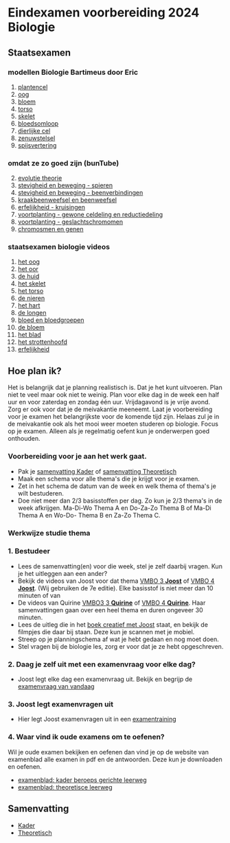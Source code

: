 # Eindexamen voorbereiding 2024 Biologie

## Staatsexamen

### modellen Biologie Bartimeus door Eric
1. [plantencel](https://youtu.be/39W8q-zryAE?si=3J_v8jS5GROFQjUA)
1. [oog](https://youtu.be/AfX3aBN-__s?si=oZtvctVbiKlPrBUJ)
1. [bloem](https://youtu.be/2Z0IbT_p5Rc?si=oeu4R1tj3DWM12Gr)
1. [torso](https://youtu.be/zriNETvsp-A?si=ckdktF1Q1S7NoSvY)
1. [skelet](https://youtu.be/N04SLR6JaDY?si=HUgoIIlF2N0H6NVr)
1. [bloedsomloop](https://youtu.be/8LlejL7mkSU?si=LSFZjy86zovqM8mo)
1. [dierlijke cel](https://youtu.be/jeEWldHnsEg?si=90d7wOcmb8XXv7CQ)
1. [zenuwstelsel](https://youtu.be/rdGDczb_fBA?si=2kF3ocHGZCYJhxQS)
1. [spijsvertering](https://youtu.be/FMO93h1UrRE?si=2-Q_2imr2OuKD5cU)

### omdat ze zo goed zijn (bunTube)
2. [evolutie theorie](https://www.youtube.com/watch?v=7ANeMGkCcOkU)
3. [stevigheid en beweging - spieren](https://www.youtube.com/watch?v=e2ny3JWS2DU)
4. [stevigheid en beweging - beenverbindingen](https://www.youtube.com/watch?v=Y3ukTmznI28)
4. [kraakbeenweefsel en beenweefsel](https://www.youtube.com/watch?v=yi_fk4RCjKM)
4. [erfelijkheid - kruisingen](https://www.youtube.com/watch?v=QU0f67Z2iBE)
5. [voortplanting - gewone celdeling en reductiedeling](https://www.youtube.com/watch?v=9vd0dOgsGbA)
6. [voortplanting - geslachtschromomen](https://www.youtube.com/watch?v=SzEF4kmv9RA)
7. [chromosmen en genen](https://www.youtube.com/watch?v=VK2OhxYmWgo)

### staatsexamen biologie videos
1. [het oog](https://www.youtube.com/watch?v=S_I_j7qHA_E)
1. [het oor](https://www.youtube.com/watch?v=VaCoPdn29B0)
2. [de huid](https://www.youtube.com/watch?v=l0Zr9wxcss4)
3. [het skelet](https://www.youtube.com/watch?v=OVB9kBUpyzc)
4. [het torso](https://www.youtube.com/watch?v=6qPfGG47a8M)
4. [de nieren](https://www.youtube.com/watch?v=YhmDxKdOkEc)
4. [het hart](https://www.youtube.com/watch?v=fAyW-SKwD7w)
4. [de longen](https://www.youtube.com/watch?v=mQFkGviZZJM)
4. [bloed en bloedgroepen](https://www.youtube.com/watch?v=QIM_BiWruB0)
4. [de bloem](https://www.youtube.com/watch?v=i7gIkqe_pYg)
4. [het blad](https://www.youtube.com/watch?v=916DSQG7oi4)
4. [het strottenhoofd](https://www.youtube.com/watch?v=c71bGzrqZEQ)
4. [erfelijkheid](https://www.youtube.com/watch?v=5gRoHtHuwdM)



## Hoe plan ik?

Het is belangrijk dat je planning realistisch is. Dat je het kunt uitvoeren. Plan niet te veel maar ook niet te weinig. Plan voor elke dag in de week een half uur en voor zaterdag en zondag één uur. Vrijdagavond is je vrije avond. Zorg er ook voor dat je de meivakantie meeneemt. Laat je voorbereiding voor je examen het belangrijkste voor de komende tijd zijn. Helaas zul je in de meivakantie ook als het mooi weer moeten studeren op biologie. Focus op je examen. Alleen als je regelmatig oefent kun je onderwerpen goed onthouden.

### Voorbereiding voor je aan het werk gaat.
* Pak je [samenvatting Kader](https://edequartel.github.io/biologie/samenvattingen/k/SV3K4K.pdf) of [samenvatting Theoretisch](https://edequartel.github.io/biologie/samenvattingen/tl/SV3T4T.pdf)
* Maak een schema voor alle thema's die je krijgt voor je examen.
* Zet in het schema de datum van de week en welk thema of thema's je wilt bestuderen.
* Doe niet meer dan 2/3 basisstoffen per dag. Zo kun je 2/3 thema's in de week afkrijgen. Ma-Di-Wo Thema A en Do-Za-Zo Thema B of Ma-Di Thema A en Wo-Do- Thema B en Za-Zo Thema C.

### Werkwijze studie thema

### 1. Bestudeer
* Lees de samenvatting(en) voor die week, stel je zelf daarbij vragen. Kun je het uitleggen aan een ander?
* Bekijk de videos van Joost voor dat thema [VMBO 3 **Joost**](https://www.biologiemetjoost.nl/kopie-van-leerjaar-1-1) of [VMBO 4 **Joost**](https://www.biologiemetjoost.nl/kopie-van-leerjaar-2). (Wij gebruiken de 7e editie). Elke basisstof is niet meer dan 10 minuten of van 
* De videos van Quirine [VMBO3 3 **Quirine**](https://www.youtube.com/playlist?list=PLiMG27RmfH5RodfKzrelIsTXNC-5iaDo4) of [VMBO 4 **Quirine**](https://www.youtube.com/playlist?list=PLiMG27RmfH5Qed_SJqXzGThpxV8KSS_MW). Haar samenvattingen gaan over een heel thema en duren ongeveer 30 minuten.
* Lees de uitleg die in het [boek creatief met Joost](https://www.youtube.com/playlist?list=PLr1tx9agautGJ1fSRVegyNlTrCV1dekdD) staat, en bekijk de filmpjes die daar bij staan. Deze kun je scannen met je mobiel.
* Streep op je planningschema af wat je hebt gedaan en nog moet doen.
* Stel vragen bij de biologie les, zorg er voor dat je ze hebt opgeschreven.

<!--
* Alleen als je tijd over heb ga je in de [Verdieping](https://www.youtube.com/playlist?list=PLr1tx9agautHQfbG_7uepE8-Kp_dYXFEK).
-->

### 2. Daag je zelf uit met een examenvraag voor elke dag?

* Joost legt elke dag een examenvraag uit. Bekijk en begrijp de [examenvraag van vandaag](https://www.youtube.com/playlist?list=PLr1tx9agautFQi2hvDJncGRfXs8yV_vMm)

### 3. Joost legt examenvragen uit

* Hier legt Joost examenvragen uit in een [examentraining](https://www.youtube.com/playlist?list=PLr1tx9agautGHCqS47f8w94ZKiyAULOnE)


### 4. Waar vind ik oude examens om te oefenen?

Wil je oude examen bekijken en oefenen dan vind je op de website van examenblad alle examen in pdf en de antwoorden. Deze kun je downloaden en oefenen. 

* [examenblad: kader beroeps gerichte leerweg](https://www.examenblad.nl/2024/vmbo-kb/vakken/exacte-vakken/biologie-vmbo-kb)
* [examenblad: theoretisce leerweg](https://www.examenblad.nl/2024/vmbo-gl/vakken/exacte-vakken/biologie-vmbo-gl-tl)



## Samenvatting

* [Kader](https://edequartel.github.io/biologie/samenvattingen/k/SV3K4K.pdf)
* [Theoretisch](https://edequartel.github.io/biologie/samenvattingen/k/SV3K4K.pdf)

<!--
## Video's

### Samenvatting Joost elke basisstof van een thema (50min)
* [Samenvatting per Thema en Basisstof van Leerjaar 3 **Joost**](https://www.biologiemetjoost.nl/kopie-van-leerjaar-1-1)
* [Samenvatting per Thema en Basisstof van Leerjaar 4 **Joost**](https://www.biologiemetjoost.nl/kopie-van-leerjaar-2)

* ### Samenvattingen Quirine elke thema (30min)
* [Samenvatting per thema leerjaar 3 **Quirine**](https://www.youtube.com/playlist?list=PLiMG27RmfH5RodfKzrelIsTXNC-5iaDo4)
* [Samenvatting per thema leerjaar 4 **Quirine**](https://www.youtube.com/playlist?list=PLiMG27RmfH5Qed_SJqXzGThpxV8KSS_MW)
* -->
